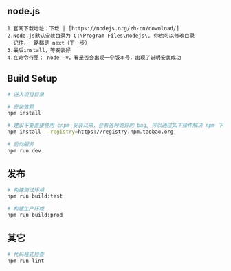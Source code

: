 ## node.js
    1.官网下载地址：下载 | [https://nodejs.org/zh-cn/download/]
    2.Node.js默认安装目录为 C:\Program Files\nodejs\, 你也可以修改目录
      记住，一路都是 next（下一步）
    3.最后install，等安装好
    4.在命令行里： node -v，看是否会出现一个版本号，出现了说明安装成功
## Build Setup

```bash
# 进入项目目录

# 安装依赖
npm install

# 建议不要直接使用 cnpm 安装以来，会有各种诡异的 bug。可以通过如下操作解决 npm 下载速度慢的问题
npm install --registry=https://registry.npm.taobao.org

# 启动服务
npm run dev
```


## 发布

```bash
# 构建测试环境
npm run build:test

# 构建生产环境
npm run build:prod
```

## 其它

```bash
# 代码格式检查
npm run lint

```
